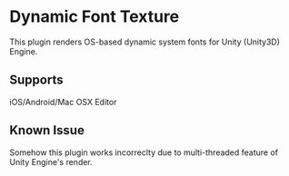 Dynamic Font Texture
=============

This plugin renders OS-based dynamic system fonts for Unity (Unity3D) Engine.

Supports
-------

iOS/Android/Mac OSX Editor

Known Issue
-------
Somehow this plugin works incorreclty due to multi-threaded feature of Unity Engine's render.